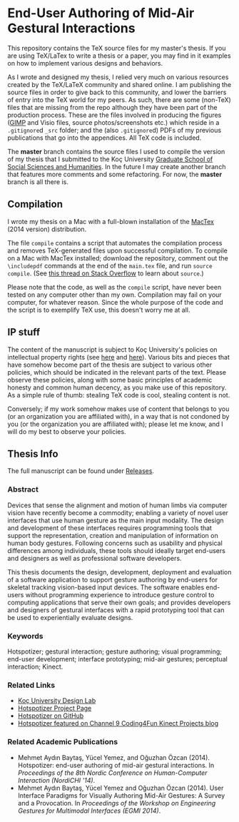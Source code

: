 # End-User Authoring of Mid-Air Gestural Interactions

This repository contains the TeX source files for my master's thesis. If you are using TeX/LaTex to write a thesis or a paper, you may find in it examples on how to implement various designs and behaviors.

As I wrote and designed my thesis, I relied very much on various resources created by the TeX/LaTeX community and shared online. I am publishing the source files in order to give back to this community, and lower the barriers of entry into the TeX world for my peers. As such, there are some (non-TeX) files that are missing from the repo although they have been part of the production process. These are the files involved in producing the figures ([GIMP](http://www.gimp.org/) and Visio files, source photos/screenshots etc.) which reside in a `.gitignore`d `_src` folder; and the (also `.gitignore`d) PDFs of my previous publications that go into the appendices. All TeX code is included.

The **master** branch contains the source files I used to compile the version of my thesis that I submitted to the Koç University [Graduate School of Social Sciences and Humanities](http://gsssh.ku.edu.tr). In the future I may create another branch that features more comments and some refactoring. For now, the **master** branch is all there is.

## Compilation

I wrote my thesis on a Mac with a full-blown installation of the [MacTex](https://tug.org/mactex/) (2014 version) distribution.

The file `compile` contains a script that automates the compilation process and removes TeX-generated files upon successful compilation. To compile on a Mac with MacTex installed; download the repository, comment out the `\includepdf` commands at the end of the `main.tex` file, and run `source compile`. (See [this thread on Stack Overflow](http://stackoverflow.com/questions/13786499/source-vs-sh-in-linux-what-is-the-difference) to learn about `source`.)

Please note that the code, as well as the `compile` script, have never been tested on any computer other than my own. Compilation may fail on your computer, for whatever reason. Since the whole purpose of the code and the script is to exemplify TeX use, this doesn't worry me at all.

## IP stuff

The content of the manuscript is subject to Koç University's policies on intellectual property rights (see [here](http://gsssh.ku.edu.tr/rules-regulations) and [here](http://vprd.ku.edu.tr/research/grand)). Various bits and pieces that have somehow become part of the thesis are subject to various other policies, which should be indicated in the relevant parts of the text. Please observe these policies, along with some basic principles of academic honesty and common human decency, as you make use of this repository. As a simple rule of thumb: stealing TeX code is cool, stealing content is not.

Conversely; if my work somehow makes use of content that belongs to you (or an organization you are affiliated with), in a way that is not condoned by you (or the organization you are affiliated with); please let me know, and I will do my best to observe your policies.

## Thesis Info

The full manuscript can be found under [Releases](https://github.com/mbaytas/thesis/releases).

### Abstract

Devices that sense the alignment and motion of human limbs via computer vision have recently become a commodity; enabling a variety of novel user interfaces that use human gesture as the main input modality. The design and development of these interfaces requires programming tools that support the representation, creation and manipulation of information on human body gestures. Following concerns such as usability and physical differences among individuals, these tools should ideally target end-users and designers as well as professional software developers.

This thesis documents the design, development, deployment and evaluation of a software application to support gesture authoring by end-users for skeletal tracking vision-based input devices. The software enables end-users without programming experience to introduce gesture control to computing applications that serve their own goals; and provides developers and designers of gestural interfaces with a rapid prototyping tool that can be used to experientially evaluate designs.

### Keywords

Hotspotizer; gestural interaction; gesture authoring; visual programming; end-user development; interface prototyping; mid-air gestures; perceptual interaction; Kinect.

### Related Links

- [Koç University Design Lab](http://designlab.ku.edu.tr/)
- [Hotspotizer Project Page](http://designlab.ku.edu.tr/design-thinking-research-group/hotspotizer/)
- [Hotspotizer on GitHub](https://github.com/mbaytas/hotspotizer)
- [Hotspotizer featured on Channel 9 Coding4Fun Kinect Projects blog](http://channel9.msdn.com/coding4fun/kinect/Todays-hot-project-Hotspotizer)

### Related Academic Publications

- Mehmet Aydın Baytaş, Yücel Yemez, and Oğuzhan Özcan (2014). Hotspotizer: end-user authoring of mid-air gestural interactions. In *Proceedings of the 8th Nordic Conference on Human-Computer Interaction (NordiCHI '14)*.
- Mehmet Aydın Baytaş, Yücel Yemez and Oğuzhan Özcan (2014). User Interface Paradigms for Visually Authoring Mid-Air Gestures: A Survey and a Provocation. In *Proceedings of the Workshop on Engineering Gestures for Multimodal Interfaces (EGMI 2014)*.
